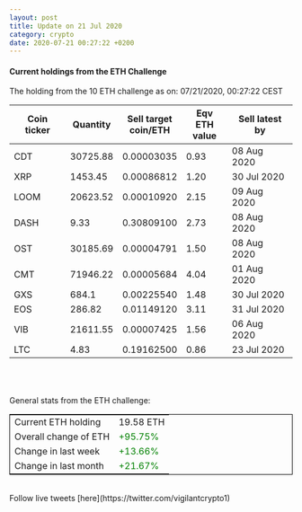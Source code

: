 ```yaml
---
layout: post
title: Update on 21 Jul 2020
category: crypto
date: 2020-07-21 00:27:22 +0200
---
```

<!-- Global site tag (gtag.js) - Google Analytics -->
<script async src="https://www.googletagmanager.com/gtag/js?id=UA-103831149-5"></script>
<script>
  window.dataLayer = window.dataLayer || [];
  function gtag(){dataLayer.push(arguments);}
  gtag('js', new Date());

  gtag('config', 'UA-103831149-5');
</script>


#### Current holdings from the ETH Challenge

The holding from the 10 ETH challenge as on: 07/21/2020, 00:27:22 CEST

|Coin ticker|Quantity|Sell target<br>coin/ETH|Eqv ETH<br>value|Sell latest by|
|-----------|--------|-----------|-----------|--------------|
CDT|30725.88|  0.00003035|0.93|08 Aug 2020|
XRP|1453.45|  0.00086812|1.20|30 Jul 2020|
LOOM|20623.52|  0.00010920|2.15|09 Aug 2020|
DASH|9.33|  0.30809100|2.73|08 Aug 2020|
OST|30185.69|  0.00004791|1.50|08 Aug 2020|
CMT|71946.22|  0.00005684|4.04|01 Aug 2020|
GXS|684.1|  0.00225540|1.48|30 Jul 2020|
EOS|286.82|  0.01149120|3.11|31 Jul 2020|
VIB|21611.55|  0.00007425|1.56|06 Aug 2020|
LTC|4.83|  0.19162500|0.86|23 Jul 2020|

<br>
<br>
<br>
General stats from the ETH challenge:

<table style="border:1px solid black;margin-left:auto;margin-right:auto;">
	<tbody>
	<tr>
		<td>Current ETH holding</td>
		<td>     19.58 ETH</td>
	</tr>
	<tr>
		<td>Overall change of ETH</td>
		<td><font color="green">+95.75%</font></td>
	</tr>
	<tr>
		<td>Change in last week</td>
		<td><font color="green">+13.66%</font></td>
	</tr>
	<tr>
		<td>Change in last month</td>
		<td><font color="green">+21.67%</font></td>
	</tr>
	</tbody>
</table>

<br>
Follow live tweets [here](https://twitter.com/vigilantcrypto1)
<br>
<br>